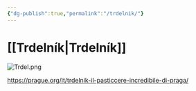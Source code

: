 ```yaml
---
{"dg-publish":true,"permalink":"/trdelnik/"}
---
```


# [[Trdelník\|Trdelník]]

![Trdel.png](/img/user/allegati/Trdel.png)

https://prague.org/it/trdelnik-il-pasticcere-incredibile-di-praga/
